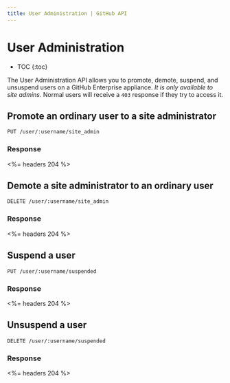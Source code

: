 ```yaml
---
title: User Administration | GitHub API
---
```


# User Administration

* TOC
{:toc}

The User Administration API allows you to promote, demote, suspend, and unsuspend users on a GitHub Enterprise appliance. *It is only available to site admins.* Normal users will receive a `403` response if they try to access it.

## Promote an ordinary user to a site administrator

    PUT /user/:username/site_admin

### Response

<%= headers 204 %>

## Demote a site administrator to an ordinary user

    DELETE /user/:username/site_admin

### Response

<%= headers 204 %>

## Suspend a user

    PUT /user/:username/suspended

### Response

<%= headers 204 %>

## Unsuspend a user

    DELETE /user/:username/suspended

### Response

<%= headers 204 %>
